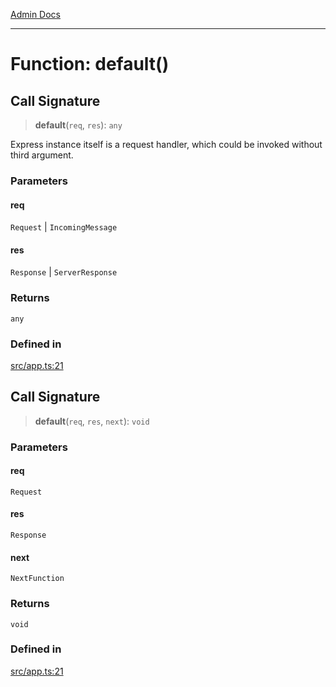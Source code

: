 [Admin Docs](/)

***

# Function: default()

## Call Signature

> **default**(`req`, `res`): `any`

Express instance itself is a request handler, which could be invoked without
third argument.

### Parameters

#### req

`Request` | `IncomingMessage`

#### res

`Response` | `ServerResponse`

### Returns

`any`

### Defined in

[src/app.ts:21](https://github.com/Suyash878/talawa-api/blob/cfd688207611ba245c99edd8dbaccb2cdbf6a043/src/app.ts#L21)

## Call Signature

> **default**(`req`, `res`, `next`): `void`

### Parameters

#### req

`Request`

#### res

`Response`

#### next

`NextFunction`

### Returns

`void`

### Defined in

[src/app.ts:21](https://github.com/Suyash878/talawa-api/blob/cfd688207611ba245c99edd8dbaccb2cdbf6a043/src/app.ts#L21)
